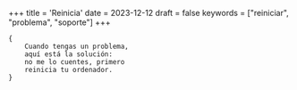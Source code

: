 +++
title = 'Reinicia'
date = 2023-12-12
draft = false
keywords = ["reiniciar", "problema", "soporte"]
+++

	{
		Cuando tengas un problema,
		aquí está la solución:
		no me lo cuentes, primero
		reinicia tu ordenador.
	}
